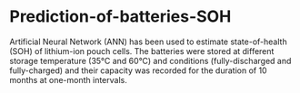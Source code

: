 # Prediction-of-batteries-SOH
Artificial Neural Network (ANN) has been used to estimate state-of-health (SOH) of lithium-ion pouch cells. The batteries were stored at different storage temperature (35°C and 60°C) and conditions (fully-discharged and fully-charged) and their capacity was recorded for the duration of 10 months at one-month intervals. 
